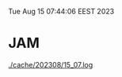 Tue Aug 15 07:44:06 EEST 2023
# JAM
<a href='./cache/202308/15_07.log'>./cache/202308/15_07.log</a>
